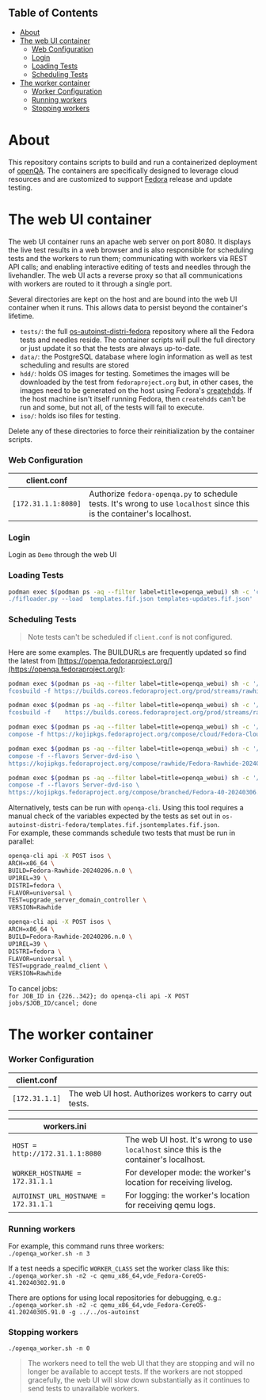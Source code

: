 
## Table of Contents

- [About](#about)
- [The web UI container](#The-web-UI-container)
    - [Web Configuration](#web-configuration)
    - [Login](#login)
    - [Loading Tests](#loading-tests)
    - [Scheduling Tests](#scheduling-tests)
- [The worker container](#The-worker-container)
    - [Worker Configuration](#worker-configuration)
    - [Running workers](#running-workers)
    - [Stopping workers](#stopping-workers)

# About  
This repository contains scripts to build and run a containerized deployment of [openQA](https://github.com/os-autoinst).  The containers are specifically designed to leverage cloud resources and are customized to support [Fedora](https://fedoraproject.org/wiki/OpenQA) release and update testing. 

# The web UI container  

The web UI container runs an apache web server on port 8080.  It displays the live test results in a web browser and is also responsible for scheduling tests and the workers to run them; communicating with workers via REST API calls; and enabling interactive editing of tests and needles through the livehandler. The web UI acts a reverse proxy so that all communications with workers are routed to it through a single port.  

Several directories are kept on the host and are bound into the web UI container when it runs. This allows data to persist beyond the container's lifetime.  
* `tests/`: the full [os-autoinst-distri-fedora](https://pagure.io/fedora-qa/os-autoinst-distri-fedora) repository where all the Fedora tests and needles reside.  The container scripts will pull the full directory or just update it so that the tests are always up-to-date.
* `data/`: the PostgreSQL database where login information as well as test scheduling and results are stored
* `hdd/`: holds OS images for testing.  Sometimes the images will be downloaded by the test from  `fedoraproject.org` but, in other cases, the images need to be generated on the host using Fedora's [createhdds](https://pagure.io/fedora-qa/createhdds).  If the host machine isn't itself running Fedora, then `createhdds` can't be run and some, but not all, of the tests will fail to execute.
* `iso/`: holds iso files for testing.
  
Delete any of these directories to force their reinitialization by the container scripts.

### Web Configuration    

|                           client.conf    |    |
|----------------------------------------------------------------|---------------------------------|
| `[172.31.1.1:8080]`                              | Authorize `fedora-openqa.py` to schedule tests. It's wrong to use `localhost` since this is the container's localhost.      |

### Login
Login as `Demo` through the web UI

### Loading Tests  
```bash
podman exec $(podman ps -aq --filter label=title=openqa_webui) sh -c 'cd /var/lib/openqa/share/tests/fedora/;
./fifloader.py --load  templates.fif.json templates-updates.fif.json'
```
   
### Scheduling Tests

>Note tests can't be scheduled if `client.conf` is not configured.  

Here are some examples.
The BUILDURLs are frequently updated so find the latest from [https://openqa.fedoraproject.org/](https://openqa.fedoraproject.org/):   

```bash
podman exec $(podman ps -aq --filter label=title=openqa_webui) sh -c '/fedora_openqa/fedora-openqa.py \
fcosbuild -f https://builds.coreos.fedoraproject.org/prod/streams/rawhide/builds/41.20240305.91.0/x86_64'
```
```bash
podman exec $(podman ps -aq --filter label=title=openqa_webui) sh -c '/fedora_openqa/fedora-openqa.py \
fcosbuild -f  	https://builds.coreos.fedoraproject.org/prod/streams/rawhide/builds/41.20240302.91.0/x86_64'
```

```bash
podman exec $(podman ps -aq --filter label=title=openqa_webui) sh -c '/fedora_openqa/fedora-openqa.py \
compose -f https://kojipkgs.fedoraproject.org/compose/cloud/Fedora-Cloud-39-20240306.0/compose'
```

```bash
podman exec $(podman ps -aq --filter label=title=openqa_webui) sh -c '/fedora_openqa/fedora-openqa.py \
compose -f --flavors Server-dvd-iso \
https://kojipkgs.fedoraproject.org/compose/rawhide/Fedora-Rawhide-20240305.n.0/compose'
```

```bash
podman exec $(podman ps -aq --filter label=title=openqa_webui) sh -c '/fedora_openqa/fedora-openqa.py \
compose -f --flavors Server-dvd-iso \
https://kojipkgs.fedoraproject.org/compose/branched/Fedora-40-20240306.n.0/compose'
```

Alternatively, tests can be run with `openqa-cli`.
Using this tool requires a manual check of the variables expected by the tests as set out in `os-autoinst-distri-fedora/templates.fif.jsontemplates.fif.json`.  
For example, these commands schedule two tests that must be run in parallel:  

```bash
openqa-cli api -X POST isos \
ARCH=x86_64 \
BUILD=Fedora-Rawhide-20240206.n.0 \
UP1REL=39 \
DISTRI=fedora \
FLAVOR=universal \
TEST=upgrade_server_domain_controller \
VERSION=Rawhide

openqa-cli api -X POST isos \
ARCH=x86_64 \
BUILD=Fedora-Rawhide-20240206.n.0 \
UP1REL=39 \
DISTRI=fedora \
FLAVOR=universal \
TEST=upgrade_realmd_client \
VERSION=Rawhide
```

To cancel jobs:  
`for JOB_ID in {226..342}; do openqa-cli api -X POST jobs/$JOB_ID/cancel; done`


# The worker container

### Worker Configuration    
|                           client.conf    |    |
|----------------------------------------------------------------|---------------------------------|
|`[172.31.1.1]`                                | The web UI host. Authorizes workers to carry out tests.      |

|                            workers.ini    |    |
|----------------------------------------------------------------|---------------------------------|
| `HOST = http://172.31.1.1:8080`                                | The web UI host. It's wrong to use `localhost` since this is the container's localhost.       |
| `WORKER_HOSTNAME = 172.31.1.1`                                 | For developer mode: the worker's location for receiving livelog. |
| `AUTOINST_URL_HOSTNAME = 172.31.1.1`                           | For logging: the worker's location for receiving qemu logs.   |


### Running workers     
For example, this command runs three workers:  
`./openqa_worker.sh -n 3` 

If a test needs a specific `WORKER_CLASS` set the worker class like this:  
`./openqa_worker.sh -n2 -c qemu_x86_64,vde_Fedora-CoreOS-41.20240302.91.0`  

There are options for using local repositories for debugging, e.g.:  
`./openqa_worker.sh -n2 -c qemu_x86_64,vde_Fedora-CoreOS-41.20240305.91.0 -g ../../os-autoinst`  

### Stopping workers     
`./openqa_worker.sh -n 0`  
>The workers need to tell the web UI that they are stopping and will no longer be available to accept tests.  If the workers are not stopped gracefully, the web UI will slow down substantially as it continues to send tests to unavailable workers.  


